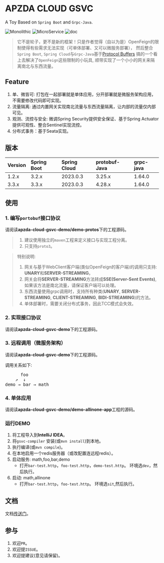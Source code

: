 # APZDA CLOUD GSVC

A Toy Based on `Spring Boot` and `Grpc-Java`.

![Monolithic](https://github.com/ninggf/gsvc/actions/workflows/monolith.yml/badge.svg)
![MicroService](https://github.com/ninggf/gsvc/actions/workflows/micro-svc.yml/badge.svg)
![doc](https://github.com/ninggf/gsvc/actions/workflows/docs.yml/badge.svg)

> 它不是轮子，更不是新的框架！只是作者觉得（自以为是）OpenFeign的限制使得有些需求无法实现（可单体部署、又可以微服务部署），
> 然后整合`Spring Boot`, `Spring Cloud`与`Grpc-Java`基于[Protocol Buffers](https://protobuf.dev/)
> 搞的一个看上去解决了`OpenFeign`这些限制的小玩具, 顺带实现了一个小小的网关来隔离南北与东西流量。

## Feature

1. 单、微皆可: 打包在一起部署就是单体应用，分开部署就是微服务架构应用，不需要修改代码即可实现。
2. 流量隔离: 通过内置网关实现南北流量与东西流量隔离，让内部的流量仅内部可见。
3. 观测、流控与安全: 微调Spring Security提供安全保证、基于Spring Actuator提供可观性、整合Sentinel实现流控。
4. 分布式事务：基于Seata实现。

## 版本

| Version | Spring Boot | Spring Cloud | protobuf-Java | grpc-java |
|:--------|:------------|:-------------|:--------------|:----------|
| 1.2.x   | 3.2.x       | 2023.0.3     | 3.25.x        | 1.64.0    |
| 3.3.x   | 3.3.x       | 2023.0.3     | 4.28.x        | 1.64.0    |

## 使用

### 1. 编写`portobuf`接口协议

请阅读**apzda-cloud-gsvc-demo/demo-protos**下的工程源码。

> 1. 建议使用独立的`maven`工程来定义接口与实现工程分离。
> 2. 只支持`proto3`。

> 特别说明:
> 1. 网关与基于WebClient客户端(类似OpenFeign的客户端)的调用只支持: **UNARY**和**SERVER-STREAMING**。
> 2. 网关会将**SERVER-STREAMING**方法转成**SSE(Server-Sent Events)**, 如果该方法是南北流量，请保证客户端可以处理。
> 3. 东西流量使用grpc调用时，支持所有种类(**UNARY**, **SERVER-STREAMING**, **CLIENT-STREAMING**, **BIDI-STREAMING**)的方法。
> 4. 单体部署时，需要关闭分布式事务，因此TCC模式会失效。

### 2. 实现接口协议

请阅读**apzda-cloud-gsvc-demo**下的工程源码。

### 3. 远程调用（微服务架构）

请阅读**apzda-cloud-gsvc-demo**下的工程源码。

调用关系如下:
<pre>
      foo 
    ↗  ↓
demo → bar → math
</pre>

### 4. 单体应用

请阅读**apzda-cloud-gsvc-demo/demo-allinone-app**工程的源码。

### 运行DEMO

1. 将工程导入到**IntelliJ IDEA**。
2. 将`gsvc-compiler` 安装(或`mvn install`)到本地。
3. 执行编译(或`mvn compile`)。
4. 在本地启用一个redis服务器（或改配置连远程redis）。
5. 启动服务: math,foo,bar,demo
    * 打开`bar-test.http`，`foo-test.http`，`demo-test.http`。 环境选`dev`，然后执行。
6. 启动: math,allinone
    * 打开`bar-test.http`，`foo-test.http`。 环境选`sit`,然后执行。

## 文档

文档[传送门](https://gsvc.apzda.com)。

## 参与

1. 欢迎`PR`。
2. 欢迎提`ISSUE`。
3. 欢迎提建议(意见请保留)。
